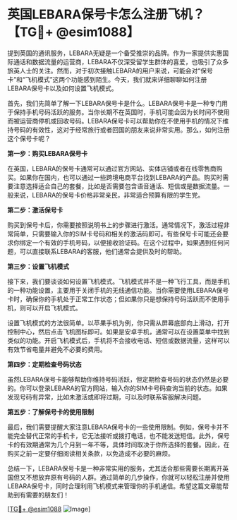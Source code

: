# 英国LEBARA保号卡怎么注册飞机？【TG💪+ @esim1088】

提到英国的通讯服务，LEBARA无疑是一个备受推崇的品牌。作为一家提供实惠国际通话和数据流量的运营商，LEBARA不仅深受留学生群体的喜爱，也吸引了众多旅英人士的关注。然而，对于初次接触LEBARA的用户来说，可能会对“保号卡”和“飞机模式”这两个功能感到陌生。今天，我们就来详细聊聊如何注册LEBARA保号卡以及如何设置飞机模式。

首先，我们先简单了解一下LEBARA保号卡是什么。LEBARA保号卡是一种专门用于保持手机号码活跃的服务。当你长期不在英国时，手机可能会因为长时间不使用而被运营商停机或回收号码。LEBARA保号卡可以帮助你在不使用手机的情况下维持号码的有效性，这对于经常旅行或者回国的朋友来说非常实用。那么，如何注册这个保号卡呢？

**第一步：购买LEBARA保号卡**

在英国，LEBARA的保号卡通常可以通过官方网站、实体店铺或者在线零售商购买。如果你在国内，也可以通过一些跨境电商平台找到LEBARA的产品。购买时需要注意选择适合自己的套餐，比如是否需要包含语音通话、短信或是数据流量。一般来说，LEBARA的保号卡价格非常亲民，非常适合预算有限的学生党。

**第二步：激活保号卡**

购买到保号卡后，你需要按照说明书上的步骤进行激活。通常情况下，激活过程非常简单，只需要输入你的SIM卡号码和相关的激活码即可。有些保号卡可能还会要求你绑定一个有效的手机号码，以便接收验证码。在这个过程中，如果遇到任何问题，可以直接联系LEBARA的客服，他们通常会提供及时的帮助。

**第三步：设置飞机模式**

接下来，我们要谈谈如何设置飞机模式。飞机模式并不是一种飞行工具，而是手机的一种功能设置，主要用于关闭手机的无线通信功能。当你需要使用LEBARA保号卡时，确保你的手机处于正常工作状态；但如果你只是想保持号码活跃而不使用手机，则可以开启飞机模式。

设置飞机模式的方法很简单。以苹果手机为例，你只需从屏幕底部向上滑动，打开控制中心，然后点击飞机图标即可。如果是安卓手机，通常可以在设置菜单中找到类似的功能。开启飞机模式后，手机将不会接收电话、短信或数据流量，这样可以有效节省电量并避免不必要的费用。

**第四步：定期检查号码状态**

虽然LEBARA保号卡能够帮助你维持号码活跃，但定期检查号码的状态仍然是必要的。你可以登录LEBARA的官方网站，输入你的SIM卡号码查询当前的状态。如果发现号码有异常，比如未激活或即将过期，可以及时联系客服解决问题。

**第五步：了解保号卡的使用限制**

最后，我们需要提醒大家注意LEBARA保号卡的一些使用限制。例如，保号卡并不能完全替代正常的手机卡，它无法接听或拨打电话，也不能发送短信。此外，保号卡的有效期通常为几个月到一年不等，具体时间取决于你所选择的套餐。因此，在购买之前一定要仔细阅读相关条款，以免造成不必要的麻烦。

总结一下，LEBARA保号卡是一种非常实用的服务，尤其适合那些需要长期离开英国但又不想放弃原有号码的人群。通过简单的几步操作，你就可以轻松注册并使用LEBARA保号卡，同时合理利用飞机模式来管理你的手机通信。希望这篇文章能帮助到有需要的朋友们！

[[TG💪+ @esim1088](https://t.me/s/esim1088) ![Image](https://i.postimg.cc/4NQfJmqS/Snipaste-2025-05-13-00-14-12.png)]
